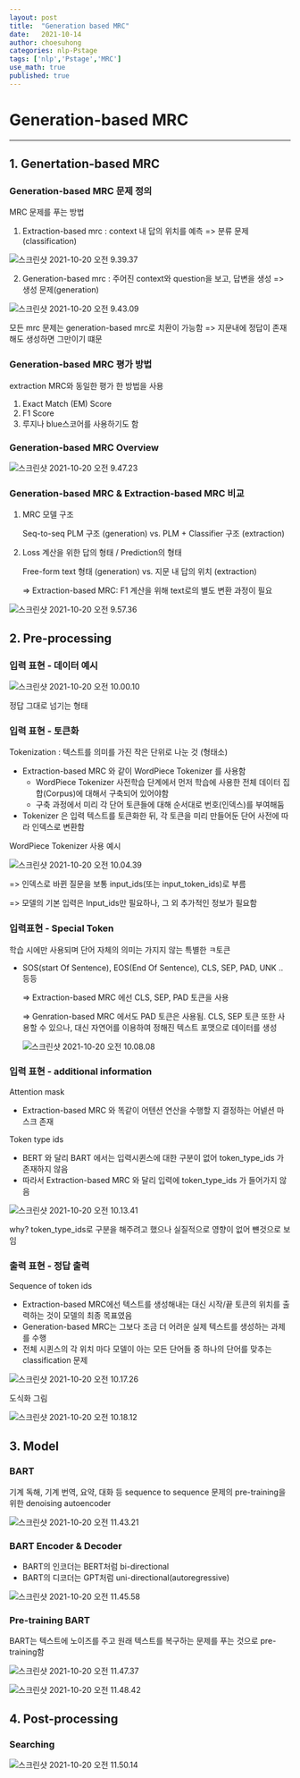 ```yaml
---
layout: post
title:  "Generation based MRC"
date:   2021-10-14
author: choesuhong
categories: nlp-Pstage
tags: ['nlp','Pstage','MRC']
use_math: true
published: true
---
```




# Generation-based MRC

--------------------

## 1. Genertation-based MRC

### Generation-based MRC 문제 정의

MRC 문제를 푸는 방법

1) Extraction-based mrc : context 내 답의 위치를 예측 => 분류 문제 (classification)

![스크린샷 2021-10-20 오전 9.39.37](https://raw.githubusercontent.com/choesuhong/save-image-repo/image/uPic/%E1%84%89%E1%85%B3%E1%84%8F%E1%85%B3%E1%84%85%E1%85%B5%E1%86%AB%E1%84%89%E1%85%A3%E1%86%BA%202021-10-20%20%E1%84%8B%E1%85%A9%E1%84%8C%E1%85%A5%E1%86%AB%209.39.37.png)

2. Generation-based mrc : 주어진 context와 question을 보고, 답변을 생성 => 생성 문제(generation)

![스크린샷 2021-10-20 오전 9.43.09](https://raw.githubusercontent.com/choesuhong/save-image-repo/image/uPic/%E1%84%89%E1%85%B3%E1%84%8F%E1%85%B3%E1%84%85%E1%85%B5%E1%86%AB%E1%84%89%E1%85%A3%E1%86%BA%202021-10-20%20%E1%84%8B%E1%85%A9%E1%84%8C%E1%85%A5%E1%86%AB%209.43.09.png)

모든 mrc 문제는 generation-based mrc로 치환이 가능함 => 지문내에 정답이 존재해도 생성하면 그만이기 떄문



### Generation-based MRC 평가 방법

extraction MRC와 동일한 평가 한 방법을 사용

1. Exact Match (EM) Score
2. F1 Score
3. 루지나 blue스코어를 사용하기도 함



### Generation-based MRC Overview

![스크린샷 2021-10-20 오전 9.47.23](https://raw.githubusercontent.com/choesuhong/save-image-repo/image/uPic/%E1%84%89%E1%85%B3%E1%84%8F%E1%85%B3%E1%84%85%E1%85%B5%E1%86%AB%E1%84%89%E1%85%A3%E1%86%BA%202021-10-20%20%E1%84%8B%E1%85%A9%E1%84%8C%E1%85%A5%E1%86%AB%209.47.23.png)



### Generation-based MRC & Extraction-based MRC 비교

1. MRC 모델 구조

   Seq-to-seq PLM 구조 (generation) vs. PLM + Classifier 구조 (extraction)

2. Loss 계산을 위한 답의 형태 / Prediction의 형태

   Free-form text 형태 (generation) vs. 지문 내 답의 위치 (extraction)

   => Extraction-based MRC: F1 계산을 위해 text로의 별도 변환 과정이 필요

![스크린샷 2021-10-20 오전 9.57.36](https://raw.githubusercontent.com/choesuhong/save-image-repo/image/uPic/%E1%84%89%E1%85%B3%E1%84%8F%E1%85%B3%E1%84%85%E1%85%B5%E1%86%AB%E1%84%89%E1%85%A3%E1%86%BA%202021-10-20%20%E1%84%8B%E1%85%A9%E1%84%8C%E1%85%A5%E1%86%AB%209.57.36.png)



## 2. Pre-processing

### 입력 표현 - 데이터 예시

![스크린샷 2021-10-20 오전 10.00.10](https://raw.githubusercontent.com/choesuhong/save-image-repo/image/uPic/%E1%84%89%E1%85%B3%E1%84%8F%E1%85%B3%E1%84%85%E1%85%B5%E1%86%AB%E1%84%89%E1%85%A3%E1%86%BA%202021-10-20%20%E1%84%8B%E1%85%A9%E1%84%8C%E1%85%A5%E1%86%AB%2010.00.10.png)

정답 그대로 넘기는 형태



### 입력 표현 - 토큰화

Tokenization : 텍스트를 의미를 가진 작은 단위로 나눈 것 (형태소)

- Extraction-based MRC 와 같이 WordPiece Tokenizer 를 사용함
  - WordPiece Tokenizer 사전학습 단계에서 먼저 학습에 사용한 전체 데이터 집합(Corpus)에 대해서 구축되어 있어야함
  - 구축 과정에서 미리 각 단어 토큰들에 대해 순서대로 번호(인덱스)를 부여해둠
- Tokenizer 은 입력 텍스트를 토큰화한 뒤, 각 토큰을 미리 만들어둔 단어 사전에 따라 인덱스로 변환함



WordPiece Tokenizer 사용 예시

![스크린샷 2021-10-20 오전 10.04.39](https://raw.githubusercontent.com/choesuhong/save-image-repo/image/uPic/%E1%84%89%E1%85%B3%E1%84%8F%E1%85%B3%E1%84%85%E1%85%B5%E1%86%AB%E1%84%89%E1%85%A3%E1%86%BA%202021-10-20%20%E1%84%8B%E1%85%A9%E1%84%8C%E1%85%A5%E1%86%AB%2010.04.39.png)



=> 인덱스로 바뀐 질문을 보통 input_ids(또는 input_token_ids)로 부름

=> 모델의 기본 입력은 Input_ids만 필요하나, 그 외 추가적인 정보가 필요함



### 입력표현 - Special Token

학습 시에만 사용되며 단어 자체의 의미는 가지지 않는 특별한 ㅋ토큰

- SOS(start Of Sentence), EOS(End Of Sentence), CLS, SEP, PAD, UNK .. 등등

  => Extraction-based MRC 에선 CLS, SEP, PAD 토큰을 사용

  => Genration-based MRC 에서도 PAD 토큰은 사용됨. CLS, SEP 토큰 또한 사용할 수 있으나, 대신 자연어를 이용하여 정해진 텍스트 포맷으로 데이터를 생성

  ![스크린샷 2021-10-20 오전 10.08.08](https://raw.githubusercontent.com/choesuhong/save-image-repo/image/uPic/%E1%84%89%E1%85%B3%E1%84%8F%E1%85%B3%E1%84%85%E1%85%B5%E1%86%AB%E1%84%89%E1%85%A3%E1%86%BA%202021-10-20%20%E1%84%8B%E1%85%A9%E1%84%8C%E1%85%A5%E1%86%AB%2010.08.08.png)



### 입력 표현 - additional information

Attention mask

- Extraction-based MRC 와 똑같이 어텐션 연산을 수행할 지 결정하는 어넽션 마스크 존재



Token type ids

- BERT 와 달리 BART 에서는 입력시퀸스에 대한 구분이 없어 token_type_ids 가 존재하지 않음
- 따라서 Extraction-based MRC 와 달리 입력에 token_type_ids 가 들어가지 않음

![스크린샷 2021-10-20 오전 10.13.41](https://raw.githubusercontent.com/choesuhong/save-image-repo/image/uPic/%E1%84%89%E1%85%B3%E1%84%8F%E1%85%B3%E1%84%85%E1%85%B5%E1%86%AB%E1%84%89%E1%85%A3%E1%86%BA%202021-10-20%20%E1%84%8B%E1%85%A9%E1%84%8C%E1%85%A5%E1%86%AB%2010.13.41.png)

why? token_type_ids로 구분을 해주려고 했으나 실질적으로 영향이 없어 뺸것으로 보임



### 출력 표현 - 정답 출력

Sequence of token ids

- Extraction-based MRC에선 텍스트를 생성해내는 대신 시작/끝 토큰의 위치를 출력하는 것이 모델의 최종 목표였음
- Generation-based MRC는 그보다 조금 더 어려운 실제 텍스트를 생성하는 과제를 수행
- 전체 시퀸스의 각 위치 마다 모델이 아는 모든 단어들 중 하나의 단어를 맞추는 classification 문제

![스크린샷 2021-10-20 오전 10.17.26](https://raw.githubusercontent.com/choesuhong/save-image-repo/image/uPic/%E1%84%89%E1%85%B3%E1%84%8F%E1%85%B3%E1%84%85%E1%85%B5%E1%86%AB%E1%84%89%E1%85%A3%E1%86%BA%202021-10-20%20%E1%84%8B%E1%85%A9%E1%84%8C%E1%85%A5%E1%86%AB%2010.17.26.png)



도식화 그림

![스크린샷 2021-10-20 오전 10.18.12](https://raw.githubusercontent.com/choesuhong/save-image-repo/image/uPic/%E1%84%89%E1%85%B3%E1%84%8F%E1%85%B3%E1%84%85%E1%85%B5%E1%86%AB%E1%84%89%E1%85%A3%E1%86%BA%202021-10-20%20%E1%84%8B%E1%85%A9%E1%84%8C%E1%85%A5%E1%86%AB%2010.18.12.png)



## 3. Model

### BART

기계 독해, 기계 번역, 요약, 대화 등 sequence to sequence 문제의 pre-training을 위한 denoising autoencoder

![스크린샷 2021-10-20 오전 11.43.21](https://raw.githubusercontent.com/choesuhong/save-image-repo/image/uPic/%E1%84%89%E1%85%B3%E1%84%8F%E1%85%B3%E1%84%85%E1%85%B5%E1%86%AB%E1%84%89%E1%85%A3%E1%86%BA%202021-10-20%20%E1%84%8B%E1%85%A9%E1%84%8C%E1%85%A5%E1%86%AB%2011.43.21.png)



### BART Encoder & Decoder

- BART의 인코더는 BERT처럼 bi-directional
- BART의 디코더는 GPT처럼 uni-directional(autoregressive)

![스크린샷 2021-10-20 오전 11.45.58](https://raw.githubusercontent.com/choesuhong/save-image-repo/image/uPic/%E1%84%89%E1%85%B3%E1%84%8F%E1%85%B3%E1%84%85%E1%85%B5%E1%86%AB%E1%84%89%E1%85%A3%E1%86%BA%202021-10-20%20%E1%84%8B%E1%85%A9%E1%84%8C%E1%85%A5%E1%86%AB%2011.45.58.png)



### Pre-training BART

BART는 텍스트에 노이즈를 주고 원래 텍스트를 복구하는 문제를 푸는 것으로 pre-training함

![스크린샷 2021-10-20 오전 11.47.37](https://raw.githubusercontent.com/choesuhong/save-image-repo/image/uPic/%E1%84%89%E1%85%B3%E1%84%8F%E1%85%B3%E1%84%85%E1%85%B5%E1%86%AB%E1%84%89%E1%85%A3%E1%86%BA%202021-10-20%20%E1%84%8B%E1%85%A9%E1%84%8C%E1%85%A5%E1%86%AB%2011.47.37.png)

![스크린샷 2021-10-20 오전 11.48.42](https://raw.githubusercontent.com/choesuhong/save-image-repo/image/uPic/%E1%84%89%E1%85%B3%E1%84%8F%E1%85%B3%E1%84%85%E1%85%B5%E1%86%AB%E1%84%89%E1%85%A3%E1%86%BA%202021-10-20%20%E1%84%8B%E1%85%A9%E1%84%8C%E1%85%A5%E1%86%AB%2011.48.42.png)



## 4. Post-processing

### Searching

![스크린샷 2021-10-20 오전 11.50.14](https://raw.githubusercontent.com/choesuhong/save-image-repo/image/uPic/%E1%84%89%E1%85%B3%E1%84%8F%E1%85%B3%E1%84%85%E1%85%B5%E1%86%AB%E1%84%89%E1%85%A3%E1%86%BA%202021-10-20%20%E1%84%8B%E1%85%A9%E1%84%8C%E1%85%A5%E1%86%AB%2011.50.14.png)




